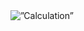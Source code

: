 <img alt=”Calculation” src=”https://github.com/Tama2929/Python_Repository/blob/master/Calculation/Calculatin.png” />
